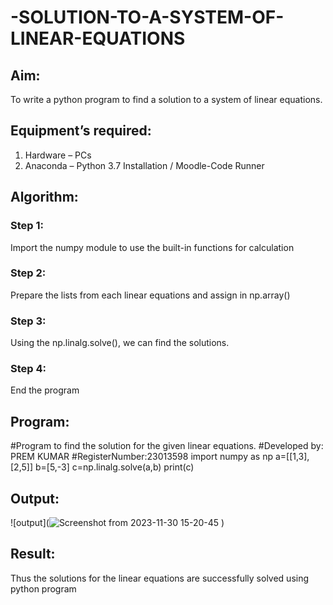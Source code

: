 # -SOLUTION-TO-A-SYSTEM-OF-LINEAR-EQUATIONS
## Aim:
To write a python program to find a solution to a system of linear equations.
## Equipment’s required:
1. 	Hardware – PCs
2. 	Anaconda – Python 3.7 Installation / Moodle-Code Runner
## Algorithm:
### Step 1: 
Import the numpy module to use the built-in functions for calculation
### Step 2: 
Prepare the lists from each linear equations and assign in np.array()
### Step 3: 
Using the np.linalg.solve(), we can find the solutions.
### Step 4: 
End the program
## Program:
#Program to find the solution for the given linear equations.
#Developed by: PREM KUMAR
#RegisterNumber:23013598
import numpy as np
a=[[1,3],[2,5]]
b=[5,-3]
c=np.linalg.solve(a,b)
print(c)

## Output:
![output](![Screenshot from 2023-11-30 15-20-45](https://github.com/premsuryas/-SOLUTION-TO-A-SYSTEM-OF-LINEAR-EQUATIONS/assets/147473858/58b99f2a-8c6c-4c51-9ee3-61b1677b7f3f)
)
## Result: 
Thus the solutions for the linear equations are successfully solved using python program

